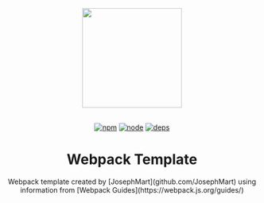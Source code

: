 <div align="center">
    <a href="https://github.com/webpack/webpack">
        <img width="200" height="200" src="https://webpack.js.org/assets/icon-square-big.svg">
    </a>
    <br>
    <br>

[![npm][npm]][npm-url]
[![node][node]][node-url]
[![deps][deps]][deps-url]

  <h1>Webpack Template</h1>
  <p>
    Webpack template created by [JosephMart](github.com/JosephMart)
        using information from [Webpack Guides](https://webpack.js.org/guides/)
  </p>
</div>


[deps]: https://img.shields.io/david/JosephMart/Webpack-Template-JMM.svg
[deps-url]: https://david-dm.org/JosephMart/Webpack-Template-JMM

[npm]: https://img.shields.io/npm/v/webpack.svg
[npm-url]: https://npmjs.com/package/webpack

[node]: https://img.shields.io/node/v/webpack.svg
[node-url]: https://nodejs.org